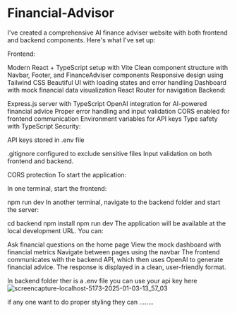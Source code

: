 ﻿# Financial-Advisor
I've created a comprehensive AI finance adviser website with both frontend and backend components. Here's what I've set up:

Frontend:

Modern React + TypeScript setup with Vite
Clean component structure with Navbar, Footer, and FinanceAdviser components
Responsive design using Tailwind CSS
Beautiful UI with loading states and error handling
Dashboard with mock financial data visualization
React Router for navigation
Backend:

Express.js server with TypeScript
OpenAI integration for AI-powered financial advice
Proper error handling and input validation
CORS enabled for frontend communication
Environment variables for API keys
Type safety with TypeScript
Security:

API keys stored in .env file







.gitignore configured to exclude sensitive files
Input validation on both frontend and backend.





CORS protection
To start the application:

In one terminal, start the frontend:

npm run dev
In another terminal, navigate to the backend folder and start the server:

cd backend
npm install
npm run dev
The application will be available at the local development URL. You can:

Ask financial questions on the home page
View the mock dashboard with financial metrics
Navigate between pages using the navbar
The frontend communicates with the backend API, which then uses OpenAI to generate financial advice. The response is displayed in a clean, user-friendly format.



In backend folder ther is a .env file 
you can use your api key here
![screencapture-localhost-5173-2025-01-03-13_57_03](https://github.com/user-attachments/assets/66af19c5-91b1-4247-a66e-2a26e8cd9559)





if any one want to do proper styling they can ........
